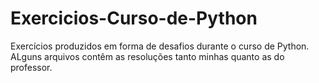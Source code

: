 # Exercicios-Curso-de-Python
 Exercícios produzidos em forma de desafios durante o curso de Python.  ALguns arquivos contêm as resoluções tanto minhas quanto as do professor.
